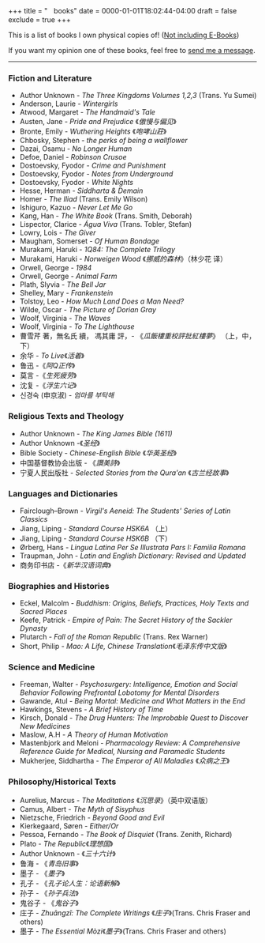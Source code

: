 +++
title = "ㅤbooks"
date = 0000-01-01T18:02:44-04:00
draft = false
exclude = true
+++

This is a list of books I own physical copies of! ([Not including E-Books](/ebooks-h))

If you want my opinion one of these books, feel free to [send me a message](/contact).

***

### Fiction and Literature
- Author Unknown - *The Three Kingdoms Volumes 1,2,3* (Trans. Yu Sumei)
- Anderson, Laurie - *Wintergirls*
- Atwood, Margaret - *The Handmaid's Tale*
- Austen, Jane - *Pride and Prejudice* 《*傲慢与偏见*》
- Bronte, Emily - *Wuthering Heights* 《*咆哮山莊*》
- Chbosky, Stephen - *the perks of being a wallflower*
- Dazai, Osamu - *No Longer Human* 
- Defoe, Daniel - *Robinson Crusoe*
- Dostoevsky, Fyodor - *Crime and Punishment*
- Dostoevsky, Fyodor - *Notes from Underground*
- Dostoevsky, Fyodor - *White Nights*
- Hesse, Herman - *Siddharta & Demain*
- Homer - *The Iliad* (Trans. Emily Wilson)
- Ishiguro, Kazuo - *Never Let Me Go*
- Kang, Han - *The White Book* (Trans. Smith, Deborah)
- Lispector, Clarice - *Água Viva* (Trans. Tobler, Stefan)
- Lowry, Lois - *The Giver*
- Maugham, Somerset - *Of Human Bondage*
- Murakami, Haruki - *1Q84: The Complete Trilogy*
- Murakami, Haruki - *Norweigen Wood* 《*挪威的森林*》（林少花 译）
- Orwell, George - *1984*
- Orwell, George - *Animal Farm*
- Plath, Slyvia - *The Bell Jar*
- Shelley, Mary - *Frankenstein*
- Tolstoy, Leo - *How Much Land Does a Man Need?*
- Wilde, Oscar - *The Picture of Dorian Gray*
- Woolf, Virginia - *The Waves*
- Woolf, Virginia - *To The Lighthouse*
- 曹雪芹 著，無名氏 續， 馮其庸 評，- 《*瓜飯樓重校評批紅樓夢*》 （上，中，下）
- 余华 - *To Live*《*活着*》
- 鲁迅 -《*阿Q正传*》
- 莫言 -《*生死疲劳*》
- 沈复 -《*浮生六记*》
- 신경숙 (申京淑) - *엄마를 부탁해*

### Religious Texts and Theology
- Author Unknown - *The King James Bible (1611)*
- Author Unknown -《*圣经*》
- Bible Society - *Chinese-English Bible* 《*华英圣经*》
- 中国基督教协会出版 - 《*讚美詩*》
- 宁夏人民出版社 - *Selected Stories from the Qura'an* 《*古兰经故事*》 

### Languages and Dictionaries
- Fairclough–Brown - *Virgil's Aeneid: The Students' Series of Latin Classics*
- Jiang, Liping - *Standard Course HSK6A* （上）
- Jiang, Liping - *Standard Course HSK6B* （下）
- Ørberg, Hans - *Lingua Latina Per Se Illustrata Pars I: Familia Romana*
- Traupman, John - *Latin and English Dictionary: Revised and Updated*
- 商务印书店 -《*新华汉语词典*》

### Biographies and Histories
- Eckel, Malcolm - *Buddhism: Origins, Beliefs, Practices, Holy Texts and Sacred Places*
- Keefe, Patrick - *Empire of Pain: The Secret History of the Sackler Dynasty*
- Plutarch - *Fall of the Roman Republic* (Trans. Rex Warner)
- Short, Philip - *Mao: A Life, Chinese Translation*《*毛泽东传中文版*》

### Science and Medicine
- Freeman, Walter - *Psychosurgery:  Intelligence, Emotion and Social Behavior Following Prefrontal Lobotomy for Mental Disorders*
- Gawande, Atul - *Being Mortal: Medicine and What Matters in the End*
- Hawkings, Stevens - *A Brief History of Time*
- Kirsch, Donald - *The Drug Hunters: The Improbable Quest to Discover New Medicines*
- Maslow, A.H - *A Theory of Human Motivation*
- Mastenbjork and Meloni - *Pharmacology Review: A Comprehensive Reference Guide for Medical, Nursing and Paramedic Students*
- Mukherjee, Siddhartha - *The Emperor of All Maladies* 《*众病之王*》

### Philosophy/Historical Texts
- Aurelius, Marcus - *The Meditations* 《*沉思录*》（英中双语版）
- Camus, Albert - *The Myth of Sisyphus*
- Nietzsche, Friedrich - *Beyond Good and Evil*
- Kierkegaard, Søren - *Either/Or*
- Pessoa, Fernando - *The Book of Disquiet* (Trans. Zenith, Richard)
- Plato - *The Republic*《*理想国*》
- Author Unknown - 《*三十六计*》
- 鲁海 - 《*青岛旧事*》
- 墨子 - 《*墨子*》
- 孔子 - 《*孔子论人生：论语新解*》
- 孙子 - 《*孙子兵法*》
- 鬼谷子 - 《*鬼谷子*》
- 庄子 - *Zhuāngzǐ: The Complete Writings* 《*庄子*》(Trans. Chris Fraser and others)
- 墨子 - *The Essential Mòzi*《*墨子*》(Trans. Chris Fraser and others)

